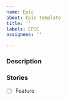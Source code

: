 ```yaml
---
name: Epic
about: Epic template
title: ''
labels: EPIC
assignees: ''

---
```


### Description

### Stories
- [ ] Feature
